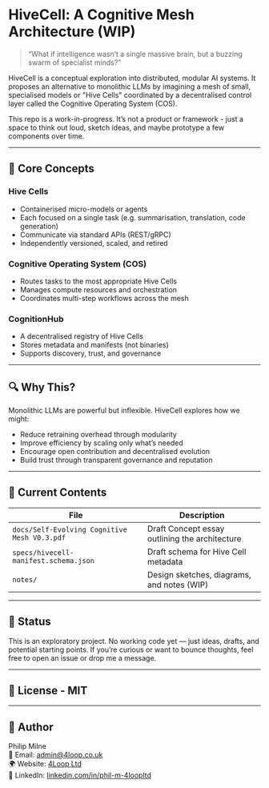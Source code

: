 # HiveCell: A Cognitive Mesh Architecture (WIP)

> “What if intelligence wasn’t a single massive brain, but a buzzing swarm of specialist minds?”

HiveCell is a conceptual exploration into distributed, modular AI systems. It proposes an alternative to monolithic LLMs by imagining a mesh of small, specialised models or "Hive Cells" coordinated by a decentralised control layer called the Cognitive Operating System (COS).

This repo is a work-in-progress. It’s not a product or framework - just a space to think out loud, sketch ideas, and maybe prototype a few components over time.

---

## 🧠 Core Concepts

### Hive Cells
- Containerised micro-models or agents
- Each focused on a single task (e.g. summarisation, translation, code generation)
- Communicate via standard APIs (REST/gRPC)
- Independently versioned, scaled, and retired

### Cognitive Operating System (COS)
- Routes tasks to the most appropriate Hive Cells
- Manages compute resources and orchestration
- Coordinates multi-step workflows across the mesh

### CognitionHub
- A decentralised registry of Hive Cells
- Stores metadata and manifests (not binaries)
- Supports discovery, trust, and governance

---

## 🔍 Why This?

Monolithic LLMs are powerful but inflexible. HiveCell explores how we might:
- Reduce retraining overhead through modularity
- Improve efficiency by scaling only what’s needed
- Encourage open contribution and decentralised evolution
- Build trust through transparent governance and reputation

---

## 📄 Current Contents

| File | Description |
|------|-------------|
| `docs/Self-Evolving Cognitive Mesh V0.3.pdf` | Draft Concept essay outlining the architecture |
| `specs/hivecell-manifest.schema.json` | Draft schema for Hive Cell metadata |
| `notes/` | Design sketches, diagrams, and notes (WIP) |

---

## 🚧 Status

This is an exploratory project. No working code yet — just ideas, drafts, and potential starting points. If you’re curious or want to bounce thoughts, feel free to open an issue or drop me a message.

---

## 📜 License - MIT

---

## 👤 Author

Philip Milne  
📧 Email: admin@4loop.co.uk  
🌍 Website: [4Loop Ltd](https://www.4loop.co.uk)  
🔗 LinkedIn: [linkedin.com/in/phil-m-4loopltd](https://www.linkedin.com/in/phil-m-4loopltd)  
